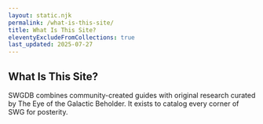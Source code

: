 ```yaml
---
layout: static.njk
permalink: /what-is-this-site/
title: What Is This Site?
eleventyExcludeFromCollections: true
last_updated: 2025-07-27
---
```


## What Is This Site?

SWGDB combines community-created guides with original research curated by The Eye of the Galactic Beholder. It exists to catalog every corner of SWG for posterity.
